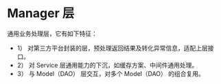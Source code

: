 # Manager 层

通用业务处理层，它有如下特征：

- 1） 对第三方平台封装的层，预处理返回结果及转化异常信息，适配上层接口。
- 2） 对 Service 层通用能力的下沉，如缓存方案、中间件通用处理。
- 3） 与 Model（DAO） 层交互，对多个 Model（DAO） 的组合复用。

